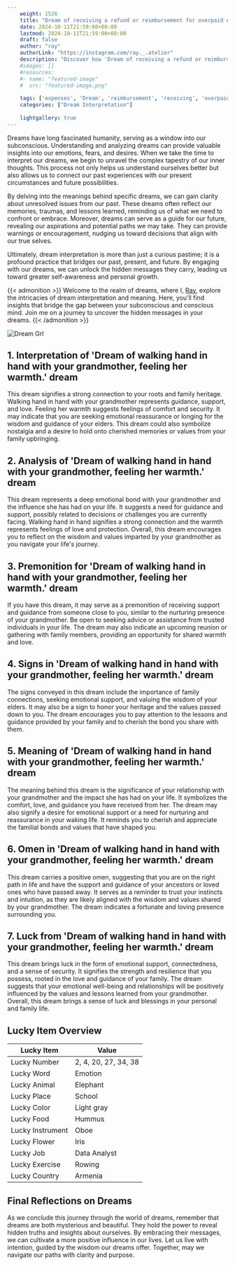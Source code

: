 ```yaml
---
    weight: 1526
    title: "Dream of receiving a refund or reimbursement for overpaid expenses."  # Assuming 'title' column exists
    date: 2024-10-11T21:59:00+08:00
    lastmod: 2024-10-11T21:59:00+08:00
    draft: false
    author: "ray"
    authorLink: "https://instagram.com/ray._.atelier"
    description: "Discover how 'Dream of receiving a refund or reimbursement for overpaid expenses.' can interpret your future and uncover its significant meanings in your life."
    #images: []
    #resources:
    #- name: "featured-image"
    #  src: "featured-image.png"
    
    tags: ['expenses', 'Dream', 'reimbursement', 'receiving', 'overpaid', 'refund']
    categories: ["Dream Interpretation"]
    
    lightgallery: true
---
```

    
Dreams have long fascinated humanity, serving as a window into our subconscious. Understanding and analyzing dreams can provide valuable insights into our emotions, fears, and desires. When we take the time to interpret our dreams, we begin to unravel the complex tapestry of our inner thoughts. This process not only helps us understand ourselves better but also allows us to connect our past experiences with our present circumstances and future possibilities.

By delving into the meanings behind specific dreams, we can gain clarity about unresolved issues from our past. These dreams often reflect our memories, traumas, and lessons learned, reminding us of what we need to confront or embrace. Moreover, dreams can serve as a guide for our future, revealing our aspirations and potential paths we may take. They can provide warnings or encouragement, nudging us toward decisions that align with our true selves.

Ultimately, dream interpretation is more than just a curious pastime; it is a profound practice that bridges our past, present, and future. By engaging with our dreams, we can unlock the hidden messages they carry, leading us toward greater self-awareness and personal growth.

{{< admonition >}}
Welcome to the realm of dreams, where I, [Ray](https://instagram.com/ray._.atelier), explore the intricacies of dream interpretation and meaning. Here, you’ll find insights that bridge the gap between your subconscious and conscious mind. Join me on a journey to uncover the hidden messages in your dreams.
{{< /admonition >}}

![Dream Grl](https://cdn.pixabay.com/photo/2017/11/02/03/35/gothic-2910057_1280.jpg "Dream Grl")

## 1. Interpretation of 'Dream of walking hand in hand with your grandmother, feeling her warmth.' dream
 This dream signifies a strong connection to your roots and family heritage. Walking hand in hand with your grandmother represents guidance, support, and love. Feeling her warmth suggests feelings of comfort and security. It may indicate that you are seeking emotional reassurance or longing for the wisdom and guidance of your elders. This dream could also symbolize nostalgia and a desire to hold onto cherished memories or values from your family upbringing.

## 2. Analysis of 'Dream of walking hand in hand with your grandmother, feeling her warmth.' dream
 This dream represents a deep emotional bond with your grandmother and the influence she has had on your life. It suggests a need for guidance and support, possibly related to decisions or challenges you are currently facing. Walking hand in hand signifies a strong connection and the warmth represents feelings of love and protection. Overall, this dream encourages you to reflect on the wisdom and values imparted by your grandmother as you navigate your life's journey.

## 3. Premonition for 'Dream of walking hand in hand with your grandmother, feeling her warmth.' dream
 If you have this dream, it may serve as a premonition of receiving support and guidance from someone close to you, similar to the nurturing presence of your grandmother. Be open to seeking advice or assistance from trusted individuals in your life. The dream may also indicate an upcoming reunion or gathering with family members, providing an opportunity for shared warmth and love.

## 4. Signs in 'Dream of walking hand in hand with your grandmother, feeling her warmth.' dream
 The signs conveyed in this dream include the importance of family connections, seeking emotional support, and valuing the wisdom of your elders. It may also be a sign to honor your heritage and the values passed down to you. The dream encourages you to pay attention to the lessons and guidance provided by your family and to cherish the bond you share with them.

## 5. Meaning of 'Dream of walking hand in hand with your grandmother, feeling her warmth.' dream
 The meaning behind this dream is the significance of your relationship with your grandmother and the impact she has had on your life. It symbolizes the comfort, love, and guidance you have received from her. The dream may also signify a desire for emotional support or a need for nurturing and reassurance in your waking life. It reminds you to cherish and appreciate the familial bonds and values that have shaped you.

## 6. Omen in 'Dream of walking hand in hand with your grandmother, feeling her warmth.' dream
 This dream carries a positive omen, suggesting that you are on the right path in life and have the support and guidance of your ancestors or loved ones who have passed away. It serves as a reminder to trust your instincts and intuition, as they are likely aligned with the wisdom and values shared by your grandmother. The dream indicates a fortunate and loving presence surrounding you.

## 7. Luck from 'Dream of walking hand in hand with your grandmother, feeling her warmth.' dream
 This dream brings luck in the form of emotional support, connectedness, and a sense of security. It signifies the strength and resilience that you possess, rooted in the love and guidance of your family. The dream suggests that your emotional well-being and relationships will be positively influenced by the values and lessons learned from your grandmother. Overall, this dream brings a sense of luck and blessings in your personal and family life.

## Lucky Item Overview
| Lucky Item          | Value              |
|---------------|--------------------|
| Lucky Number        | 2, 4, 20, 27, 34, 38  |
| Lucky Word          | Emotion |
| Lucky Animal        | Elephant |
| Lucky Place         | School     |
| Lucky Color         | Light gray     |
| Lucky Food          | Hummus      |
| Lucky Instrument    | Oboe |
| Lucky Flower        | Iris    |
| Lucky Job           | Data Analyst       |
| Lucky Exercise      | Rowing  |
| Lucky Country       | Armenia    |


##  Final Reflections on Dreams

As we conclude this journey through the world of dreams, remember that dreams are both mysterious and beautiful. They hold the power to reveal hidden truths and insights about ourselves. By embracing their messages, we can cultivate a more positive influence in our lives. Let us live with intention, guided by the wisdom our dreams offer. Together, may we navigate our paths with clarity and purpose.
